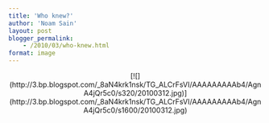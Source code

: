```yaml
---
title: 'Who knew?'
author: 'Noam Sain'
layout: post
blogger_permalink:
    - /2010/03/who-knew.html
format: image
---
```


<div style="clear: both; text-align: center;">[![](http://3.bp.blogspot.com/_8aN4krk1nsk/TG_ALCrFsVI/AAAAAAAAAb4/AgnA4jQr5c0/s320/20100312.jpg)](http://3.bp.blogspot.com/_8aN4krk1nsk/TG_ALCrFsVI/AAAAAAAAAb4/AgnA4jQr5c0/s1600/20100312.jpg)</div>
